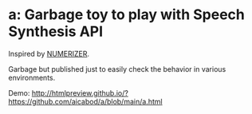 a: Garbage toy to play with Speech Synthesis API
================================================

Inspired by [NUMERIZER](https://www.numerizer.pro/).

Garbage but published just to easily check the behavior in various environments.

Demo: http://htmlpreview.github.io/?https://github.com/aicabod/a/blob/main/a.html
